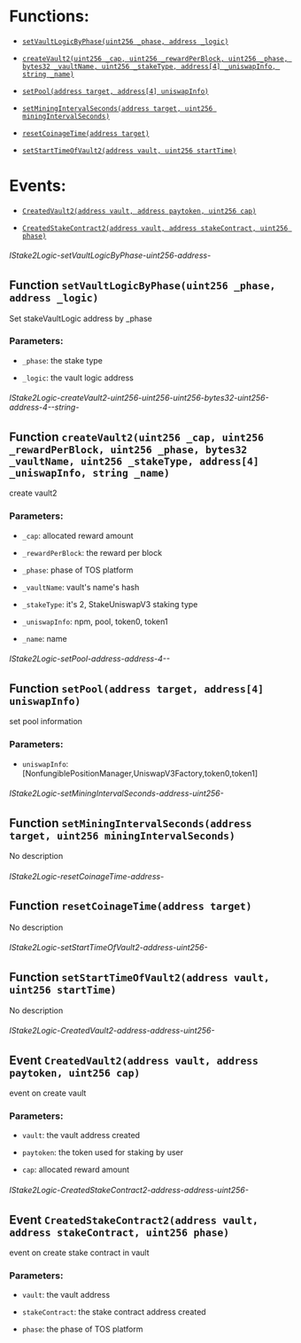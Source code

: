 # Functions:

- [`setVaultLogicByPhase(uint256 _phase, address _logic)`](#IStake2Logic-setVaultLogicByPhase-uint256-address-)

- [`createVault2(uint256 _cap, uint256 _rewardPerBlock, uint256 _phase, bytes32 _vaultName, uint256 _stakeType, address[4] _uniswapInfo, string _name)`](#IStake2Logic-createVault2-uint256-uint256-uint256-bytes32-uint256-address-4--string-)

- [`setPool(address target, address[4] uniswapInfo)`](#IStake2Logic-setPool-address-address-4--)

- [`setMiningIntervalSeconds(address target, uint256 miningIntervalSeconds)`](#IStake2Logic-setMiningIntervalSeconds-address-uint256-)

- [`resetCoinageTime(address target)`](#IStake2Logic-resetCoinageTime-address-)

- [`setStartTimeOfVault2(address vault, uint256 startTime)`](#IStake2Logic-setStartTimeOfVault2-address-uint256-)

# Events:

- [`CreatedVault2(address vault, address paytoken, uint256 cap)`](#IStake2Logic-CreatedVault2-address-address-uint256-)

- [`CreatedStakeContract2(address vault, address stakeContract, uint256 phase)`](#IStake2Logic-CreatedStakeContract2-address-address-uint256-)

###### IStake2Logic-setVaultLogicByPhase-uint256-address-

## Function `setVaultLogicByPhase(uint256 _phase, address _logic)`

Set stakeVaultLogic address by _phase

### Parameters:

- `_phase`: the stake type

- `_logic`: the vault logic address

###### IStake2Logic-createVault2-uint256-uint256-uint256-bytes32-uint256-address-4--string-

## Function `createVault2(uint256 _cap, uint256 _rewardPerBlock, uint256 _phase, bytes32 _vaultName, uint256 _stakeType, address[4] _uniswapInfo, string _name)`

create vault2

### Parameters:

- `_cap`:  allocated reward amount

- `_rewardPerBlock`:  the reward per block

- `_phase`:  phase of TOS platform

- `_vaultName`:  vault's name's hash

- `_stakeType`:   it's 2, StakeUniswapV3 staking type

- `_uniswapInfo`:  npm, pool, token0, token1

- `_name`:   name

###### IStake2Logic-setPool-address-address-4--

## Function `setPool(address target, address[4] uniswapInfo)`

set pool information

### Parameters:

- `uniswapInfo`: [NonfungiblePositionManager,UniswapV3Factory,token0,token1]

###### IStake2Logic-setMiningIntervalSeconds-address-uint256-

## Function `setMiningIntervalSeconds(address target, uint256 miningIntervalSeconds)`

No description

###### IStake2Logic-resetCoinageTime-address-

## Function `resetCoinageTime(address target)`

No description

###### IStake2Logic-setStartTimeOfVault2-address-uint256-

## Function `setStartTimeOfVault2(address vault, uint256 startTime)`

No description

###### IStake2Logic-CreatedVault2-address-address-uint256-

## Event `CreatedVault2(address vault, address paytoken, uint256 cap)`

event on create vault

### Parameters:

- `vault`: the vault address created

- `paytoken`: the token used for staking by user

- `cap`:  allocated reward amount

###### IStake2Logic-CreatedStakeContract2-address-address-uint256-

## Event `CreatedStakeContract2(address vault, address stakeContract, uint256 phase)`

event on create stake contract in vault

### Parameters:

- `vault`: the vault address

- `stakeContract`: the stake contract address created

- `phase`: the phase of TOS platform
